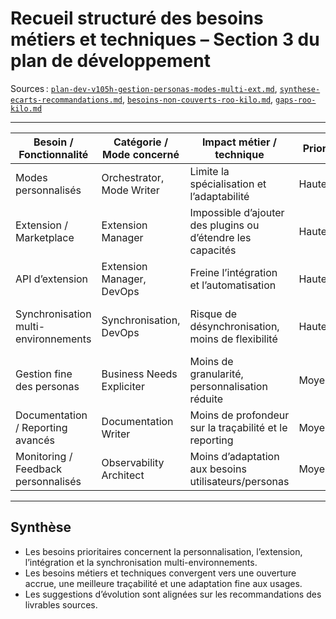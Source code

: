 # Recueil structuré des besoins métiers et techniques – Section 3 du plan de développement

Sources : [`plan-dev-v105h-gestion-personas-modes-multi-ext.md`](projet/roadmaps/plans/consolidated/plan-dev-v105h-gestion-personas-modes-multi-ext.md:1), [`synthese-ecarts-recommandations.md`](projet/roadmaps/plans/consolidated/synthese-ecarts-recommandations.md:1), [`besoins-non-couverts-roo-kilo.md`](projet/roadmaps/plans/consolidated/besoins-non-couverts-roo-kilo.md:1), [`gaps-roo-kilo.md`](projet/roadmaps/plans/consolidated/gaps-roo-kilo.md:1)

---

| Besoin / Fonctionnalité                | Catégorie / Mode concerné           | Impact métier / technique                                 | Priorité | Suggestion d’évolution                        |
|----------------------------------------|-------------------------------------|-----------------------------------------------------------|----------|-----------------------------------------------|
| Modes personnalisés                    | Orchestrator, Mode Writer           | Limite la spécialisation et l’adaptabilité                | Haute    | Ajouter la gestion de modes custom            |
| Extension / Marketplace                | Extension Manager                   | Impossible d’ajouter des plugins ou d’étendre les capacités| Haute    | Développer une API d’extension et un marketplace|
| API d’extension                        | Extension Manager, DevOps           | Freine l’intégration et l’automatisation                  | Haute    | Concevoir une API d’extension                 |
| Synchronisation multi-environnements   | Synchronisation, DevOps             | Risque de désynchronisation, moins de flexibilité         | Haute    | Améliorer la synchronisation multi-environnements|
| Gestion fine des personas              | Business Needs Expliciter           | Moins de granularité, personnalisation réduite            | Moyenne  | Enrichir la gestion des personas              |
| Documentation / Reporting avancés      | Documentation Writer                | Moins de profondeur sur la traçabilité et le reporting    | Moyenne  | Renforcer la documentation et le reporting    |
| Monitoring / Feedback personnalisés    | Observability Architect             | Moins d’adaptation aux besoins utilisateurs/personas      | Moyenne  | Personnaliser le monitoring et le feedback    |

---

## Synthèse

- Les besoins prioritaires concernent la personnalisation, l’extension, l’intégration et la synchronisation multi-environnements.
- Les besoins métiers et techniques convergent vers une ouverture accrue, une meilleure traçabilité et une adaptation fine aux usages.
- Les suggestions d’évolution sont alignées sur les recommandations des livrables sources.
